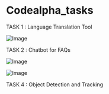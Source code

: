 # Codealpha_tasks
TASK 1 : Language Translation Tool  

![Image](https://github.com/user-attachments/assets/e854ab0b-1823-448c-80f0-8f0f90075332)

TASK 2 :  Chatbot for FAQs  

![Image](https://github.com/user-attachments/assets/218dc6b1-81ac-47aa-a652-ce2b25e427e6)

![Image](https://github.com/user-attachments/assets/d7cda19e-e90e-495f-9200-aeab758ac7e5)

TASK 4 : Object Detection and Tracking
